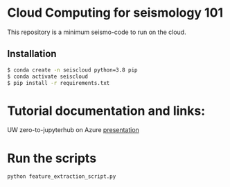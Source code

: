 # Cloud Computing for seismology 101

This repository is a minimum seismo-code to run on the cloud.

## Installation
```bash
$ conda create -n seiscloud python=3.8 pip
$ conda activate seiscloud
$ pip install -r requirements.txt
```

# Tutorial documentation and links:

UW zero-to-jupyterhub on Azure [presentation](https://docs.google.com/presentation/d/1V_sRATEZ28FrKtTkvjBb3iikyF7sR0SsODVfZadG5ow/edit#slide=id.g12c9eb08c38_0_362)

# Run the scripts


```bash
python feature_extraction_script.py
```